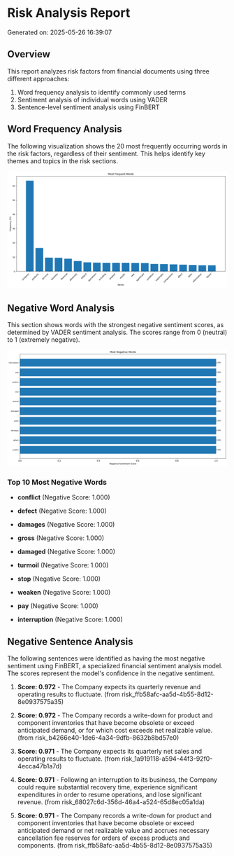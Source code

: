 # Risk Analysis Report

Generated on: 2025-05-26 16:39:07

## Overview

This report analyzes risk factors from financial documents using three different approaches:
1. Word frequency analysis to identify commonly used terms
2. Sentiment analysis of individual words using VADER
3. Sentence-level sentiment analysis using FinBERT

## Word Frequency Analysis

The following visualization shows the 20 most frequently occurring words in the risk factors, regardless of their sentiment. This helps identify key themes and topics in the risk sections.

![Most Frequent Words](analysis/word_frequencies_summary_hist.png)

## Negative Word Analysis

This section shows words with the strongest negative sentiment scores, as determined by VADER sentiment analysis. The scores range from 0 (neutral) to 1 (extremely negative).

![Most Negative Words](analysis/negative_words_summary_hist.png)


### Top 10 Most Negative Words

- **conflict** (Negative Score: 1.000)

- **defect** (Negative Score: 1.000)

- **damages** (Negative Score: 1.000)

- **gross** (Negative Score: 1.000)

- **damaged** (Negative Score: 1.000)

- **turmoil** (Negative Score: 1.000)

- **stop** (Negative Score: 1.000)

- **weaken** (Negative Score: 1.000)

- **pay** (Negative Score: 1.000)

- **interruption** (Negative Score: 1.000)

## Negative Sentence Analysis

The following sentences were identified as having the most negative sentiment using FinBERT, a specialized financial sentiment analysis model. The scores represent the model's confidence in the negative sentiment.

1. **Score: 0.972** - The Company expects its quarterly revenue and operating results to fluctuate. (from risk_ffb58afc-aa5d-4b55-8d12-8e0937575a35)

2. **Score: 0.972** - The Company records a write-down for product and component inventories that have become obsolete or exceed anticipated demand, or for which cost exceeds net realizable value. (from risk_b4266e40-1de6-4a34-9dfb-8632b8bd57e0)

3. **Score: 0.971** - The Company expects its quarterly net sales and operating results to fluctuate. (from risk_1a919118-a594-44f3-92f0-4ecca47b1a7d)

4. **Score: 0.971** - Following an interruption to its business, the Company could require substantial recovery time, experience significant expenditures in order to resume operations, and lose significant revenue. (from risk_68027c6d-356d-46a4-a524-65d8ec05a1da)

5. **Score: 0.971** - The Company records a write-down for product and component inventories that have become obsolete or exceed anticipated demand or net realizable value and accrues necessary cancellation fee reserves for orders of excess products and components. (from risk_ffb58afc-aa5d-4b55-8d12-8e0937575a35)
